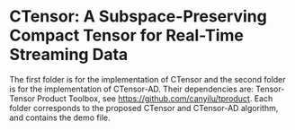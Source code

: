 # CTensor: A Subspace-Preserving Compact Tensor for Real-Time Streaming Data 

The first folder is for the implementation of CTensor and the second folder is for the implementation of CTensor-AD. Their dependencies are: Tensor-Tensor Product Toolbox, see https://github.com/canyilu/tproduct. Each folder corresponds to the proposed CTensor and CTensor-AD algorithm, and contains the demo file.
